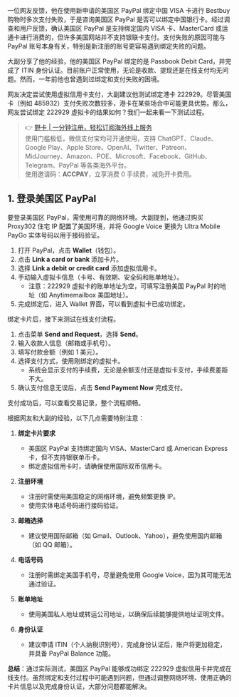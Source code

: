一位网友反馈，他在使用新申请的美国区 PayPal 绑定中国 VISA 卡进行 Bestbuy 购物时多次支付失败，于是咨询美国区 PayPal 是否可以绑定中国银行卡。经过调查和用户反馈，确认美国区 PayPal 是支持绑定国内 VISA 卡、MasterCard 或运通卡进行消费的，但许多美国网站并不支持银联卡支付。支付失败的原因可能与 PayPal 账号本身有关，特别是新注册的账号更容易遇到绑定失败的问题。

大副分享了他的经验，他的美国区 PayPal 绑定的是 Passbook Debit Card，并完成了 ITIN 身份认证。目前账户正常使用，无论是收款、提现还是在线支付均无问题。然而，一年前他也曾遇到过绑定和支付失败的困境。

网友决定尝试使用虚拟信用卡支付，大副建议他测试绑定港卡 222929。尽管美国卡（例如 485932）支付失败次数较多，港卡在某些场合中可能更具优势。那么，网友尝试绑定 222929 虚拟卡的结果如何？我们一起来看一下测试过程。

> 👉 [野卡 | 一分钟注册，轻松订阅海外线上服务](https://bit.ly/bewildcard)  
> 使用门槛极低，微信支付宝均可开通使用，支持 ChatGPT、Claude、Google Play、Apple Store、OpenAI、Twitter、Patreon、MidJourney、Amazon、POE、Microsoft、Facebook、GitHub、Telegram、PayPal 等各类海外平台。  
> 使用邀请码：**ACCPAY**，立享消费 0 手续费，减免开卡费用。

## 1. 登录美国区 PayPal

要登录美国区 PayPal，需使用可靠的网络环境。大副提到，他通过购买 Proxy302 住宅 IP 配置了美国环境，并将 Google Voice 更换为 Ultra Mobile PayGo 实体号码以用于接码验证。

1. 打开 PayPal，点击 **Wallet**（钱包）。
2. 点击 **Link a card or bank** 添加卡片。
3. 选择 **Link a debit or credit card** 添加虚拟信用卡。
4. 手动输入虚拟卡信息（卡号、有效期、安全码和账单地址）。
   - 注意：222929 虚拟卡的账单地址为空，可填写注册美国 PayPal 时的地址（如 Anytimemailbox 美国地址）。
5. 完成绑定后，进入 Wallet 界面，可以看到虚拟卡已成功绑定。

绑定卡片后，接下来测试在线支付流程。

1. 点击菜单 **Send and Request**，选择 **Send**。
2. 输入收款人信息（邮箱或手机号）。
3. 填写付款金额（例如 1 美元）。
4. 选择支付方式，使用刚绑定的虚拟卡。
   - 系统会显示支付的手续费，无论是余额支付还是虚拟卡支付，手续费差距不大。
5. 确认支付信息无误后，点击 **Send Payment Now** 完成支付。

支付成功后，可以查看交易记录，整个流程顺畅。

根据网友和大副的经验，以下几点需要特别注意：

1. **绑定卡片要求**
   - 美国区 PayPal 支持绑定国内 VISA、MasterCard 或 American Express 卡，但不支持银联单币卡。
   - 绑定虚拟信用卡时，请确保使用国际双币信用卡。

2. **注册环境**
   - 注册时需使用美国稳定的网络环境，避免频繁更换 IP。
   - 使用实体电话号码进行接码验证。

3. **邮箱选择**
   - 建议使用国际邮箱（如 Gmail、Outlook、Yahoo），避免使用国内邮箱（如 QQ 邮箱）。

4. **电话号码**
   - 注册时需绑定美国手机号，尽量避免使用 Google Voice，因为其可能无法通过验证。

5. **账单地址**
   - 使用美国私人地址或转运公司地址，以确保后续能够提供地址证明文件。

6. **身份认证**
   - 建议申请 ITIN（个人纳税识别号），完成身份认证后，账户将更加稳定，并具备 PayPal Balance 功能。

**总结**：通过实际测试，美国区 PayPal 能够成功绑定 222929 虚拟信用卡并完成在线支付。虽然绑定和支付过程中可能遇到问题，但通过调整网络环境、使用正确的卡片信息以及完成身份认证，大部分问题都能解决。